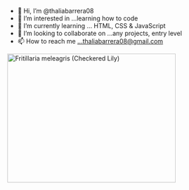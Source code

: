 - 👋 Hi, I’m @thaliabarrera08
- 👀 I’m interested in ...learning how to code
- 🌱 I’m currently learning ... HTML, CSS & JavaScript
- 💞️ I’m looking to collaborate on ...any projects, entry level
- 📫 How to reach me ...thaliabarrera08@gmail.com
<img src="https://www.gardenia.net/storage/app/public/uploads/images/detail/Fritillaria%20meleagris%20Optimized.jpg" alt="Fritillaria meleagris (Checkered Lily)" jsname="HiaYvf" jsaction="load:XAeZkd;" class="n3VNCb" data-noaft="1" style="width: 383px; height: 292.882px; margin: 0px;">

<!---
thaliabarrera08/thaliabarrera08 is a ✨ special ✨ repository because its `README.md` (this file) appears on your GitHub profile.
You can click the Preview link to take a look at your changes.
--->
